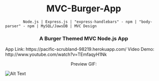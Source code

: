 
<h1 style="text-align: center">
    MVC-Burger-App
</h1>

            Node.js | Express.js | "express-handlebars" - npm | "body-parser" - npm | MySQL/JawsDB | MVC Design

<h3 style="text-align: center;">
    A Burger Themed MVC Node.js App 
</h3>

<span style="text-align: center">
    App Link: https://pacific-scrubland-98219.herokuapp.com/
</span>

<span style="text-align: center">
    Video Demo: http://www.youtube.com/watch?v=TEmfaqyH1Nk
</span>

<p style="text-align: center">
   Preview GIF:
</p>

<p style="text-align: center">

   ![Alt Text](https://media.giphy.com/media/xUNda0odUl8ViFCGB2/giphy.gif)

</p>




